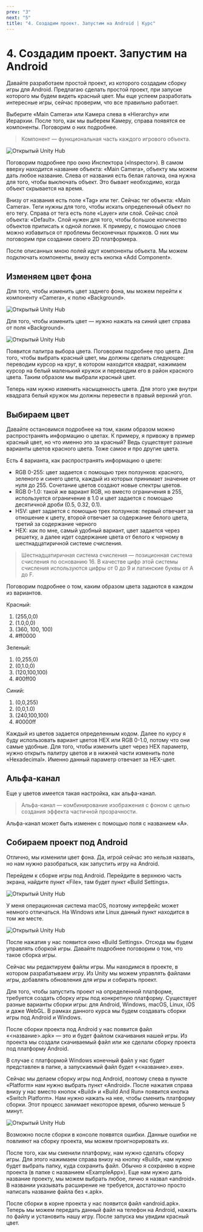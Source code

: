 ```yaml
---
prev: "3"
next: "5"
title: "4. Создадим проект. Запустим на Android | Курс"
---
```


# 4. Создадим проект. Запустим на Android

Давайте разработаем простой проект, из которого создадим сборку игры для Android. Предлагаю сделать простой проект, при запуске которого мы будем видеть красный цвет. Мы еще успеем разработать интересные игры, сейчас проверим, что все правильно работает.

Выберите «Main Camera» или Камера слева в «Hierarchy» или Иерархии. После того, как мы выберем Камеру, справа появятся ее компоненты. Поговорим о них подробнее.

> Компонент — функциональная часть каждого игрового объекта.

![Открытый Unity Hub](../data/less4/less4__01.jpg)

Поговорим подробнее про окно Инспектора («Inspector»). В самом вверху находится название объекта: «Main Camera», объекту мы можем дать любое название. Слева от названия есть белая галочка, она нужна для того, чтобы выключать объект. Это бывает необходимо, когда объект скрывается на время.

Внизу от названия есть поле «Tag» или тег. Сейчас тег объекта: «Main Camera». Теги нужны для того, чтобы искать определенный объект по его тегу. Справа от тега есть поле «Layer» или слой. Сейчас слой объекта: «Default». Слой нужен для того, чтобы большое количество объектов приписать к одной логике. К примеру, с помощью слоев можно избавиться от проблемы бесконечных прыжков. О них мы поговорим при создании своего 2D платформера.

После описанных мною полей идут компоненты объекта. Мы можем подключать компоненты, внизу есть кнопка «Add Component».

## Изменяем цвет фона

Для того, чтобы изменить цвет заднего фона, мы можем перейти к компоненту «Camera», к полю «Background».

![Открытый Unity Hub](../data/less4/less4__02.jpg)

Для того, чтобы изменить цвет — нужно нажать на синий цвет справа от поля «Background».

![Открытый Unity Hub](../data/less4/less4__03.jpg)

Появится палитра выбора цвета. Поговорим подробнее про цвета. Для того, чтобы выбрать красный цвет, мы должны сделать следующее: переводим курсор на круг, в котором находится квадрат, нажимаем курсор на белый маленький кружок и переводим его в район красного цвета. Таким образом мы выбрали красный цвет.

Теперь нам нужно изменить насыщенность цвета. Для этого уже внутри квадрата белый кружок мы должны перевести в правый верхний угол.

## Выбираем цвет

Давайте остановимся подробнее на том, каким образом можно распространять информацию о цветах. К примеру, я привожу в пример красный цвет, но что именно это за красный? Ведь существует разные варианты цветов красного цвета. Тоже самое и про другие цвета.

Есть 4 варианта, как распространять информацию о цвете:

- RGB 0-255: цвет задается с помощью трех ползунков: красного, зеленого и синего цвета, каждый из которых принимает значение от нуля до 255. Сочетание цветов создают новые спектры цветов.
- RGB 0-1.0: такой же вариант RGB, но вместо ограничения в 255, используется ограничение в 1.0 и цвет задается с помощью десятичной дроби (0.5, 0.32, 0.1).
- HSV: цвет задается с помощью трех ползунков: первый отвечает за отношение к цвету, второй отвечает за содержание белого цвета, третий за содержание черного
- HEX: как по мне, самый удобный вариант, цвет задается через решетку, а далее идет содержание цвета от белого к черному в шестнадцатиричной системе счисления.

> Шестнадцатиричная система счисления — позиционная система счисления по основанию 16. В качестве цифр этой системы счисления используются цифры от 0 до 9 и латинские буквы от A до F.

Поговорим подробнее о том, каким образом цвета задаются в каждом из вариантов.

Красный:

1. (255,0,0)
2. (1.0,0,0)
3. (360, 100, 100)
4. #ff0000

Зеленый:

1. (0,255,0)
2. (0,1.0,0)
3. (120,100,100)
4. #00ff00

Синий:

1. (0,0,255)
2. (0,0,1.0)
3. (240,100,100)
4. #0000ff

Каждый из цветов задается определенным кодом. Далее по курсу я буду использовать вариант цветов HEX или RGB 0-1.0, потому что они самые удобные. Для того, чтобы изменить цвет через HEX параметр, нужно открыть палитру цветов и в нижней части изменить поле «Hexadecimal». Именно данный параметр отвечает за HEX-цвет.

## Альфа-канал

Еще у цветов имеется такая настройка, как альфа-канал.

> Альфа-канал — комбинирование изображения с фоном с целью создания эффекта частичной прозрачности.

Альфа-канал может быть изменен с помощью поля с названием «A».

## Собираем проект под Android

Отлично, мы изменили цвет фона. Да, игрой сейчас это нельзя назвать, но нам нужно разобраться, как запустить игру на Android.

Перейдем к сборке игры под Android. Перейдите в верхнюю часть экрана, найдите пункт «File», там будет пункт «Build Settings».

![Открытый Unity Hub](../data/less4/less4__04.jpg)

У меня операционная система macOS, поэтому интерфейс может немного отличаться. На Windows или Linux данный пункт находится в том же месте.

![Открытый Unity Hub](../data/less4/less4__05.jpg)

После нажатия у нас появится окно «Build Settings». Отсюда мы будем управлять сборкой игры. Давайте подробнее поговорим о том, что такое сборка игры.

Сейчас мы редактируем файлы игры. Мы находимся в проекте, в котором разрабатываем игру. Из Unity мы можем управлять файлами игры, добавлять обновления для игры и собирать проект.

Для того, чтобы запустить проект на определенной платформе, требуется создать сборку игры под конкретную платформу. Существует разные варианты сборки игры: для Android, Windows, macOS, Linux, iOS и даже WebGL. В рамках данного курса мы будем создавать сборки игры под Android и Windows.

После сборки проекта под Android у нас появится файл «<название>.apk» — это и будет файлом скачивания нашей игры. Из проекта мы создали скачиваемый файл или же сделали сборку проекта под платформу Android.

В случае с платформой Windows конечный файл у нас будет представлен в папке, а запускаемый файл будет «<название>.exe».

Сейчас мы делаем сборку игры под Android, поэтому слева в пункте «Platform» нам нужно выбрать пункт «Android». После нажатия справа внизу у нас вместо кнопок «Build» и «Build And Run» появится кнопка «Switch Platform». Нам нужно нажать на нее, чтобы сменить платформу сборки. Этот процесс занимает некоторое время, обычно меньше 5 минут.

![Открытый Unity Hub](../data/less4/less4__06.jpg)

Возможно после сборки в консоле появятся ошибки. Данные ошибки не повлияют на сборку проекта, мы можем проигнорировать их.

После того, как мы сменили платформу, нам нужно сделать сборку игры. Для этого нажимаем справа внизу на кнопку «Build», нам нужно будет выбрать папку, куда сохранить файл. Обычно я сохраняю в корне проекта (в папке с названием «ExampleApp»). Еще нам нужно дать название проекту, мы можем выбрать любое, лично я назвал «android». В названии указывать расширение не требуется, достаточно просто написать название файла без «.apk».

После сборки в корне проекта у нас появится файл «android.apk». Теперь мы можем передать данный файл на телефон на Android, нажать по файлу и установить нашу игру. После запуска мы увидим красный цвет.
